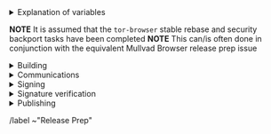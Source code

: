 <details>
  <summary>Explanation of variables</summary>

- `$(BUILD_SERVER)` : the server the main builder is using to build a tor-browser release
- `$(BUILDER)` : whomever is building the release on the $(BUILD_SERVER)
  - **example** : `pierov`
- `$(STAGING_SERVER)` : the server the signer is using to to run the signing process
- `$(ESR_VERSION)` : the Mozilla defined ESR version, used in various places for building tor-browser tags, labels, etc
  - **example** : `91.6.0`
- `$(TOR_BROWSER_MAJOR)` : the Tor Browser major version
  - **example** : `11`
- `$(TOR_BROWSER_MINOR)` : the Tor Browser minor version
  - **example** : either `0` or `5`; Alpha's is always `(Stable + 5) % 10`
- `$(TOR_BROWSER_VERSION)` : the Tor Browser version in the format
  - **example** : `12.5a3`, `12.0.3`
- `$(BUILD_N)` : a project's build revision within a its branch; this is separate from the `$(TOR_BROWSER_BUILD_N)` value; many of the Firefox-related projects have a `$(BUILD_N)` suffix and may differ between projects even when they contribute to the same build.
  - **example** : `build1`
- `$(TOR_BROWSER_BUILD_N)` : the tor-browser build revision for a given Tor Browser release; used in tagging git commits
  - **example** : `build2`
  - **NOTE** : A project's `$(BUILD_N)` and `$(TOR_BROWSER_BUILD_N)` may be the same, but it is possible for them to diverge. For example :
    - if we have multiple Tor Browser releases on a given ESR branch the two will become out of sync as the `$(BUILD_N)` value will increase, while the `$(TOR_BROWSER_BUILD_N)` value may stay at `build1` (but the `$(TOR_BROWSER_VERSION)` will increase)
    - if we have build failures unrelated to `tor-browser`, the `$(TOR_BROWSER_BUILD_N)` value will increase while the `$(BUILD_N)` will stay the same.
- `$(TOR_BROWSER_VERSION)` : the published Tor Browser version
    - **example** : `11.5a6`, `11.0.7`
- `$(TBB_BUILD_TAG)` : the `tor-browser-build` build tag used to build a given Tor Browser version
    - **example** : `tbb-12.0.7-build1`
</details>

**NOTE** It is assumed that the `tor-browser` stable rebase and security backport tasks have been completed
**NOTE** This can/is often done in conjunction with the equivalent Mullvad Browser release prep issue

<details>
  <summary>Building</summary>

### tor-browser-build: https://gitlab.torproject.org/tpo/applications/tor-browser-build.git
Tor Browser Stable lives in the various `maint-$(TOR_BROWSER_MAJOR).$(TOR_BROWSER_MINOR)` (and possibly more specific) branches.

- [ ] Update `rbm.conf`
  - [ ] `var/torbrowser_version` : update to next version
  - [ ] `var/torbrowser_build` : update to `$(TOR_BROWSER_BUILD_N)`
  - [ ] `var/browser_release_date` : update to build date. For the build to be reproducible, the date should be in the past when building.
  - [ ] ***(Desktop Only)***`var/torbrowser_incremental_from` : update to previous Desktop version
    - **NOTE**: We try to build incrementals for the previous 3 desktop versions except in the case of a watershed update
    - **IMPORTANT**: Really *actually* make sure this is the previous Desktop version or else the `make torbrowser-incrementals-*` step will fail
- [ ] Update Desktop-specific build configs
  - [ ] Update `projects/firefox/config`
    - [ ] `browser_build` : update to match `tor-browser` tag
    - [ ] ***(Optional)*** `var/firefox_platform_version` : update to latest `$(ESR_VERSION)` if rebased
- [ ] Update Android-specific build configs
  - [ ] Update `projects/geckoview/config`
    - [ ] `browser_build` : update to match `tor-browser` tag
    - [ ] ***(Optional)*** `var/geckoview_version` : update to latest `$(ESR_VERSION)` if rebased
  - [ ] ***(Optional)*** Update `projects/tor-android-service/config`
    - [ ] `git_hash` : update with `HEAD` commit of project's `main` branch
  - [ ] ***(Optional)*** Update `projects/application-services/config`:
    **NOTE** we don't currently have any of our own patches for this project
    - [ ] `git_hash` : update to appropriate git commit associated with `$(ESR_VERSION)`
  - [ ] ***(Optional)*** Update `projects/firefox-android/config`:
    - [ ] `fenix_version` : update to match stable `firefox-android` build tag
    - [ ] `browser_branch` : update to match stable `firefox-android` build tag
    - [ ] `browser_build` : update to match stable `firefox-android` build tag
  variant: Beta
  - [ ] Update allowed_addons.json by running (from `tor-browser-build` root):
    - `./tools/fetch_allowed_addons.py > projects/browser/allowed_addons.json`
- [ ] Update `projects/translation/config`:
  - [ ] run `make list_translation_updates-release` to get updated hashes
  - [ ] `steps/base-browser/git_hash` : update with `HEAD` commit of project's `base-browser` branch
  - [ ] `steps/tor-browser/git_hash` : update with `HEAD` commit of project's `tor-browser` branch
  - [ ] `steps/fenix/git_hash` : update with `HEAD` commit of project's `fenix-torbrowserstringsxml` branch
- [ ] Update common build configs
  - [ ] Check for NoScript updates here : https://addons.mozilla.org/en-US/firefox/addon/noscript
    - [ ] ***(Optional)*** If new version available, update `noscript` section of `input_files` in `projects/browser/config`
      - [ ] `URL`
      - [ ] `sha256sum`
  - [ ] Check for OpenSSL updates here : https://www.openssl.org/source/
    - [ ] ***(Optional)*** If new 3.0.X version available, update `projects/openssl/config`
      - [ ] `version` : update to next 3.0.X version
      - [ ] `input_files/sha256sum` : update to sha256 sum of source tarball
  - [ ] Check for zlib updates here: https://github.com/madler/zlib/releases
    - [ ] **(Optional)** If new tag available, update `projects/zlib/config`
      - [ ] `version` : update to next release tag
  - [ ] Check for tor updates here : https://gitlab.torproject.org/tpo/core/tor/-/tags
    - [ ] ***(Optional)*** Update `projects/tor/config`
      - [ ] `version` : update to latest non `-alpha` tag (ping dgoulet or ahf if unsure)
  - [ ] Check for go updates here : https://go.dev/dl
    - **NOTE** : In general, Tor Browser Stable uses the latest of the *previous* Stable major series Go version, but there are sometimes exceptions. Check with the anti-censorship team before doing a major version update in case there is incompatibilities.
    - [ ] ***(Optional)*** Update `projects/go/config`
      - [ ] `version` : update go version
      - [ ] `input_files/sha256sum` for `go` : update sha256sum of archive (sha256 sums are displayed on the go download page)
  - [ ] Check for manual updates by running (from `tor-browser-build` root): `./tools/fetch-manual.py`
    - [ ] ***(Optional)*** If new version is available:
      - [ ] Upload the downloaded `manual_$PIPELINEID.zip` file to `tb-build-02.torproject.org`
      - [ ] Deploy to `tb-builder`'s `public_html` directory:
        - `sudo -u tb-builder cp manual_$PIPELINEID.zip ~tb-builder/public_html/.`
      - [ ] Update `projects/manual/config`:
        - [ ] Change the `version` to `$PIPELINEID`
        - [ ] Update `sha256sum` in the `input_files` section
- [ ] Update `ChangeLog-TBB.txt`
  - [ ] Ensure `ChangeLog-TBB.txt` is sync'd between alpha and stable branches
  - [ ] Check the linked issues: ask people to check if any are missing, remove the not fixed ones
  - [ ] Run `./tools/fetch-changelogs.py $(ISSUE_NUMBER) --date $date $updateArgs`
    - Make sure you have `requests` installed (e.g., `apt install python3-requests`)
    - The first time you run this script you will need to generate an access token; the script will guide you
    - `$updateArgs` should be these arguments, depending on what you actually updated:
      - [ ] `--firefox` (be sure to include esr at the end if needed, which is usually the case)
      - [ ] `--tor`
      - [ ] `--no-script`
      - [ ] `--openssl`
      - [ ] `--zlib`
      - [ ] `--go`
      - E.g., `./tools/fetch-changelogs.py 41028 --date 'December 19 2023' --firefox 115.6.0esr --tor 0.4.8.10 --no-script 11.4.29 --zlib 1.3 --go 1.21.5 --openssl 3.0.12`
    - `--date $date` is optional, if omitted it will be the date on which you run the command
  - [ ] Copy the output of the script to the beginning of `ChangeLog-TBB.txt` and adjust its output
- [ ] Open MR with above changes, using the template for release preparations
- [ ] Merge
- [ ] Sign+Tag
  - **NOTE** this must be done by one of:
    - boklm
    - dan
    - ma1
    - morgan
    - pierov
  - [ ] Run: `make torbrowser-signtag-release`
  - [ ] Push tag to `upstream`
- [ ] Build the tag:
  - Run `make torbrowser-release && make torbrowser-incrementals-release`
    - [ ] Tor Project build machine
    - [ ] Local developer machine
  - [ ] Submit build request to Mullvad infrastructure:
    - **NOTE** this requires a devmole authentication token
    - Run `make torbrowser-kick-devmole-build`
- [ ] Ensure builders have matching builds

</details>

<details>
  <summary>Communications</summary>

### notify stakeholders
- [ ] **(Once builds confirmed matching)** Email tor-qa mailing list with release information
  - [ ] tor-qa: tor-qa@lists.torproject.org
  - **Subject**
    ```
    Tor Browser $(TOR_BROWSER_VERION) (Android, Windows, macOS, Linux)
    ```
  - **Body**
    ```
    Hello,

    Unsigned Tor Browser $(TOR_BROWSER_VERSION) release candidate builds are now available for testing:

    - https://tb-build-02.torproject.org/~$(BUILDER)/builds/torbrowser/release/unsigned/$(TOR_BROWSER_VERSION)/

    The full changelog can be found here:

    - https://gitlab.torproject.org/tpo/applications/tor-browser-build/-/raw/$(TBB_BUILD_TAG)/projects/browser/Bundle-Data/Docs-TBB/ChangeLog.txt
    ```
- [ ] Email packagers:
  - [ ] Tails dev mailing list: tails-dev@boum.org
  - [ ] Guardian Project: nathan@guardianproject.info
  - [ ] FreeBSD port: freebsd@sysctl.cz <!-- Gitlab user maxfx -->
  - [ ] OpenBSD port: caspar@schutijser.com <!-- Gitlab user cschutijser -->
  - [ ] Note any changes which may affect packaging/downstream integration

</details>

<details>
  <summary>Signing</summary>

### release signing
- **NOTE** : In practice, it's most efficient to have the blog post and website updates ready to merge, since signing doesn't take very long
- [ ] Assign this issue to the signer, one of:
  - boklm
  - morgan
- [ ] On `$(STAGING_SERVER)`, ensure updated:
  - [ ] `tor-browser-build` is on the right commit: `git tag -v tbb-$(TOR_BROWSER_VERSION)-$(TOR_BROWSER_BUILD_N) && git checkout tbb-$(TOR_BROWSER_VERSION)-$(TOR_BROWSER_BUILD_N)`
  - [ ] `tor-browser-build/tools/signing/set-config.hosts`
    - `ssh_host_builder` : ssh hostname of machine with unsigned builds
      - **NOTE** : `tor-browser-build` is expected to be in the `$HOME` directory)
    - `ssh_host_linux_signer` : ssh hostname of linux signing machine
  - [ ] `tor-browser-build/tools/signing/set-config.rcodesign-appstoreconnect`
    - `appstoreconnect_api_key_path` : path to json file containing appstoreconnect api key infos
  - [ ] `set-config.update-responses`
    - `update_responses_repository_dir` : directory where you cloned `git@gitlab.torproject.org:tpo/applications/tor-browser-update-responses.git`
  - [ ] `tor-browser-build/tools/signing/set-config.tbb-version`
    - `tbb_version` : tor browser version string, same as `var/torbrowser_version` in `rbm.conf` (examples: `11.5a12`, `11.0.13`)
    - `tbb_version_build` : the tor-browser-build build number (if `var/torbrowser_build` in `rbm.conf` is `buildN` then this value is `N`)
    - `tbb_version_type` : either `alpha` for alpha releases or `release` for stable releases
- [ ] On `$(STAGING_SERVER)` in a separate `screen` session, ensure tor daemon is running with SOCKS5 proxy on the default port 9050
- [ ] On `$(STAGING_SERVER)` in a separate `screen` session, run do-all-signing script:
  - `cd tor-browser-build/tools/signing/`
  - `./do-all-signing.torbrowser`
- **NOTE**: at this point the signed binaries should have been copied to `staticiforme`
- [ ] Update `staticiforme.torproject.org`:
  - From `screen` session on `staticiforme.torproject.org`:
  - [ ] Static update components : `static-update-component cdn.torproject.org && static-update-component dist.torproject.org`
  - [ ] Enable update responses : `sudo -u tb-release ./deploy_update_responses-release.sh`
  - [ ] Remove old release data from following places:
    - **NOTE** : Skip this step if we need to hold on to older versions for some reason (for example, this is an Andoid or Desktop-only release, or if we need to hold back installers in favor of build-to-build updates if there are signing issues, etc)
    - [ ] `/srv/cdn-master.torproject.org/htdocs/aus1/torbrowser`
    - [ ] `/srv/dist-master.torproject.org/htdocs/torbrowser`
  - [ ] Static update components (again) : `static-update-component cdn.torproject.org && static-update-component dist.torproject.org`

</details>

<details>
  <summary>Signature verification</summary>

  <details>
    <summary>Check whether the .exe files got properly signed and timestamped</summary>

```bash
# Point OSSLSIGNCODE to your osslsigncode binary
pushd tor-browser-build/${channel}/signed/$TORBROWSER_VERSION
OSSLSIGNCODE=/path/to/osslsigncode
../../../tools/authenticode_check.sh
popd
```

  </details>
  <details>
    <summary>Check whether the MAR files got properly signed</summary>

```bash
# Point NSSDB to your nssdb containing the mar signing certificate
# Point SIGNMAR to your signmar binary
# Point LD_LIBRARY_PATH to your mar-tools directory
pushd tor-browser-build/${channel}/signed/$TORBROWSER_VERSION
NSSDB=/path/to/nssdb
SIGNMAR=/path/to/mar-tools/signmar
LD_LIBRARY_PATH=/path/to/mar-tools/
../../../tools/marsigning_check.sh
popd
```

  </details>
</details>

<details>
  <summary>Publishing</summary>

### Google Play: https://play.google.com/apps/publish
- [ ] Publish APKs to Google Play:
  - Select `Tor Browser` app
  - Navigate to `Release > Production` and click `Create new release` button:
    - Upload the `tor-browser-android-*.apk` APKs
    - Update Release Name to Tor Browser version number
    - Update Release Notes
    - Next to 'Release notes', click `Copy from a previous release`
    - Edit blog post url to point to most recent blog post
  - Save, review, and configure rollout percentage
    - [ ] 25% rollout when publishing a scheduled update
    - [ ] 100% rollout when publishing a security-driven release
  - [ ] Update rollout percentage to 100% after confirmed no major issues

### website: https://gitlab.torproject.org/tpo/web/tpo.git
- [ ] `databags/versions.ini` : Update the downloads versions
    - `torbrowser-stable/version` : sort of a catch-all for latest stable version
    - `torbrowser-alpha/version` : sort of a catch-all for latest stable version
    - `torbrowser-*-stable/version` : platform-specific stable versions
    - `torbrowser-*-alpha/version` : platform-specific alpha versions
    - `tor-stable`,`tor-alpha` : set by tor devs, do not touch
- [ ] Push to origin as new branch, open 'Draft :' MR
- [ ] Remove `Draft:` from MR once signed-packages are accessible on https://dist.torproject.org
- [ ] Merge
- [ ] Publish after CI passes and builds are published

### blog: https://gitlab.torproject.org/tpo/web/blog.git
- [ ] Run `tools/signing/create-blog-post` which should create the new blog post from a template (edit set-config.blog to set you local blog directory)
  - [ ] Note any ESR update
  - [ ] Note any updates to dependencies (OpenSSL, zlib, NoScript, tor, etc)
  - [ ] Thank any users which have contributed patches
- [ ] Push to origin as new branch, open `Draft:` MR
- [ ] Merge once signed-packages are accessible on https://dist.torproject.org
- [ ] Publish after CI passes and website has been updated

### tor-announce mailing list
- [ ] Email tor-announce mailing list: tor-announce@lists.torproject.org
  - **Subject**
    ```
    New Release: Tor Browser $(TOR_BROWSER_VERSION) (Android, Windows, macOS, Linux)
    ```
  - **Body**
    ```
    Hi everyone,

    Tor Browser $(TOR_BROWSER_VERSION) has now been published for all platforms. For details please see our blog post:
    - $(BLOG_POST_URL)

    Changelog:
    # paste changleog as quote here
    ```

</details>

/label ~"Release Prep"

